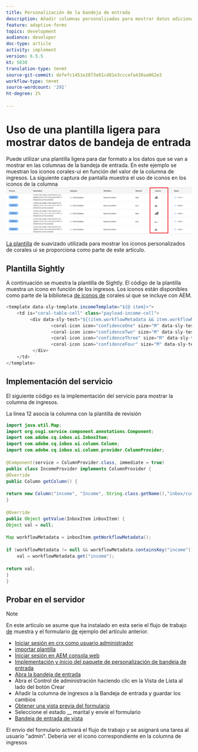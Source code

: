 ```yaml
---
title: Personalización de la bandeja de entrada
description: Añadir columnas personalizadas para mostrar datos adicionales del flujo de trabajo mediante una plantilla de diseño
feature: adaptive-forms
topics: development
audience: developer
doc-type: article
activity: implement
version: 6.5.5
kt: 5830
translation-type: tm+mt
source-git-commit: defefc1451e2873e81cd81e3cccafa438aa062e3
workflow-type: tm+mt
source-wordcount: '291'
ht-degree: 2%

---
```


# Uso de una plantilla ligera para mostrar datos de bandeja de entrada

Puede utilizar una plantilla ligera para dar formato a los datos que se van a mostrar en las columnas de la bandeja de entrada. En este ejemplo se muestran los iconos corales-ui en función del valor de la columna de ingresos. La siguiente captura de pantalla muestra el uso de iconos en los iconos de la columna![de ingresos](assets/income-column.PNG)

[La plantilla](assets/sightly-template.zip) de suavizado utilizada para mostrar los iconos personalizados de corales ui se proporciona como parte de este artículo.

## Plantilla Sightly

A continuación se muestra la plantilla de Sightly. El código de la plantilla muestra un icono en función de los ingresos. Los iconos están disponibles como parte de la biblioteca [de iconos de](https://helpx.adobe.com/experience-manager/6-3/sites/developing/using/reference-materials/coral-ui/coralui3/Coral.Icon.html#availableIcons) corales ui que se incluye con AEM.

```java
<template data-sly-template.incomeTemplate="${@ item}>">
    <td is="coral-table-cell" class="payload-income-cell">
         <div data-sly-test="${(item.workflowMetadata && item.workflowMetadata.income)}" data-sly-set.income ="${item.workflowMetadata.income}">
                 <coral-icon icon="confidenceOne" size="M" data-sly-test="${income >=0 && income <10000}"></coral-icon>
                 <coral-icon icon="confidenceTwo" size="M" data-sly-test="${income >=10000 && income <100000}"></coral-icon>
                 <coral-icon icon="confidenceThree" size="M" data-sly-test="${income >=100000 && income <500000}"></coral-icon>
                 <coral-icon icon="confidenceFour" size="M" data-sly-test="${income >=500000}"></coral-icon>
          </div>
    </td>
</template>
```

## Implementación del servicio

El siguiente código es la implementación del servicio para mostrar la columna de ingresos.

La línea 12 asocia la columna con la plantilla de revisión

```java
import java.util.Map;
import org.osgi.service.component.annotations.Component;
import com.adobe.cq.inbox.ui.InboxItem;
import com.adobe.cq.inbox.ui.column.Column;
import com.adobe.cq.inbox.ui.column.provider.ColumnProvider;

@Component(service = ColumnProvider.class, immediate = true)
public class IncomeProvider implements ColumnProvider {
@Override
public Column getColumn() {

return new Column("income", "Income", String.class.getName(),"inbox/customization/column-templates.html", "incomeTemplate");
}

@Override
public Object getValue(InboxItem inboxItem) {
Object val = null;

Map workflowMetadata = inboxItem.getWorkflowMetadata();

if (workflowMetadata != null && workflowMetadata.containsKey("income"))
    val = workflowMetadata.get("income");

return val;
}
}
```

## Probar en el servidor

>[!NOTE]
>
>En este artículo se asume que ha instalado en esta serie el flujo de trabajo [de](assets/review-workflow.zip) muestra y el formulario [de](assets/snap-form.zip) ejemplo del artículo [](https://docs.adobe.com/content/help/en/experience-manager-learn/forms/inbox-customization/add-married-column.md) anterior.

* [Iniciar sesión en crx como usuario administrador](http://localhost:4502/crx/de/index.jsp)
* [importar plantilla](assets/sightly-template.zip)
* [Iniciar sesión en AEM consola web](http://localhost:4502/system/console/bundles)
* [Implementación y inicio del paquete de personalización de bandeja de entrada](assets/income-column-customization.jar)
* [Abra la bandeja de entrada](http://localhost:4502/aem/inbox)
* Abra el Control de administración haciendo clic en la Vista de Lista al lado del botón Crear
* Añadir la columna de ingresos a la Bandeja de entrada y guardar los cambios
* [Obtener una vista previa del formulario](http://localhost:4502/content/dam/formsanddocuments/snapform/jcr:content?wcmmode=disabled)
* Seleccione el estado __ marital y envíe el formulario
* [Bandeja de entrada de vista](http://localhost:4502/aem/inbox)

El envío del formulario activará el flujo de trabajo y se asignará una tarea al usuario &quot;admin&quot;. Debería ver el icono correspondiente en la columna de ingresos
